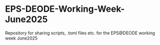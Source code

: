 # EPS-DEODE-Working-Week-June2025
Repository for sharing scripts, .toml files etc. for the EPS@DEODE working week June2025
